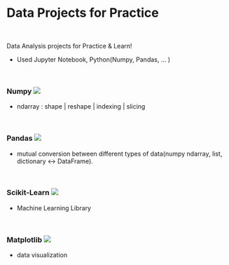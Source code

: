 # Data Projects for Practice
<br>

Data Analysis projects for Practice & Learn! 
- Used Jupyter Notebook, Python(Numpy, Pandas, ... ) 

<br>

### Numpy <img src="https://img.shields.io/badge/numpy-%23013243.svg?style=for-the-badge&logo=numpy&logoColor=white">
- ndarray : shape | reshape | indexing | slicing


<br>

### Pandas <img src="https://img.shields.io/badge/pandas-%23150458.svg?style=for-the-badge&logo=pandas&logoColor=white">
-  mutual conversion between different types of data(numpy ndarray, list, dictionary <-> DataFrame).


<br>

### Scikit-Learn <img src="https://img.shields.io/badge/scikit--learn-%23F7931E.svg?style=for-the-badge&logo=scikit-learn&logoColor=white">
- Machine Learning Library

<br>

### Matplotlib <img src="https://img.shields.io/badge/matplotlib-9999FF?style=for-the-badge&logo=python&logoColor=white">
- data visualization
